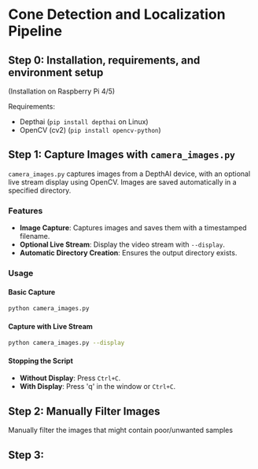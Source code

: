 # Cone Detection and Localization Pipeline

## Step 0: Installation, requirements, and environment setup

(Installation on Raspberry Pi 4/5)

Requirements: 
- Depthai (`pip install depthai` on Linux)
- OpenCV (cv2) (`pip install opencv-python`)

## Step 1: Capture Images with `camera_images.py`

`camera_images.py` captures images from a DepthAI device, with an optional live stream display using OpenCV. Images are saved automatically in a specified directory.

### Features

- **Image Capture**: Captures images and saves them with a timestamped filename.
- **Optional Live Stream**: Display the video stream with `--display`.
- **Automatic Directory Creation**: Ensures the output directory exists.

### Usage

#### Basic Capture

```bash
python camera_images.py
```

#### Capture with Live Stream

```bash
python camera_images.py --display
```

#### Stopping the Script

- **Without Display**: Press `Ctrl+C`.
- **With Display**: Press 'q' in the window or `Ctrl+C`.


## Step 2: Manually Filter Images

Manually filter the images that might contain poor/unwanted samples

## Step 3: 